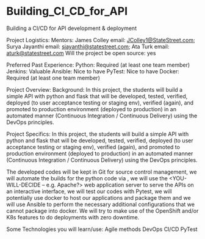 # Building_CI_CD_for_API
Building a CI/CD for API development &amp; deployment

Project Logistics:
Mentors: James Colley email: JColley1@StateStreet.com;  Surya Jayanthi email: sjayanthi@statestreet.com; Ata Turk email: aturk@statestreet.com
Will the project be open source: yes
 
Preferred Past Experience:
Python: Required (at least one team member)
Jenkins: Valuable
Ansible: Nice to have
PyTest: Nice to have
Docker: Required (at least one team member)

Project Overview:
Background: In this project, the students will build a simple API with python and flask that will be developed, tested, verified, deployed (to user acceptance testing or staging env), verified (again), and promoted to production environment (deployed to production) in an automated manner (Continuous Integration / Continuous Delivery) using the DevOps principles.
 
Project Specifics: In this project, the students will build a simple API with python and flask that will be developed, tested, verified, deployed (to user acceptance testing or staging env), verified (again), and promoted to production environment (deployed to production) in an automated manner (Continuous Integration / Continuous Delivery) using the DevOps principles. 

The developed codes will be kept in Git for source control management, we will automate the builds for the python code via <YOU-WILL-DECIDE>, we will use the <YOU-WILL-DECIDE – e.g. Apache?> web application server to serve the APIs on an interactive interface, we will test our codes with Pytest, we will potentially use docker to host our applications and package them and we will use Ansible to perform the necessary additional configurations that we cannot package into docker. We will try to make use of the OpenShift and/or K8s features to do deployments with zero downtime.

Some Technologies you will learn/use:
Agile methods
DevOps
CI/CD
PyTest
